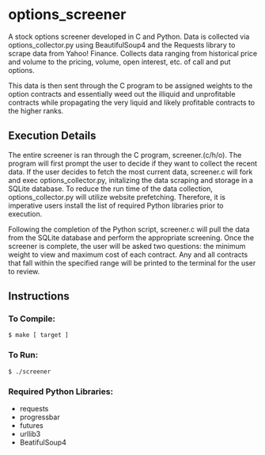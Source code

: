 # options_screener
A stock options screener developed in C and Python. Data is collected via options_collector.py using BeautifulSoup4 and the Requests library to scrape data from Yahoo! Finance. Collects data ranging from historical price and volume to the pricing, volume, open interest, etc. of call and put options.

This data is then sent through the C program to be assigned weights to the option contracts and essentially weed out the illiquid and unprofitable contracts while propagating the very liquid and likely profitable contracts to the higher ranks.

## Execution Details
The entire screener is ran through the C program, screener.(c/h/o). The program will first prompt the user to decide if they want to collect the recent data. If the user decides to fetch the most current data, screener.c will fork and exec options_collector.py, initalizing the data scraping and storage in a SQLite database. To reduce the run time of the data collection, options_collector.py will utilize website prefetching. Therefore, it is imperative users install the list of required Python libraries prior to execution.

Following the completion of the Python script, screener.c will pull the data from the SQLite database and perform the appropriate screening. Once the screener is complete, the user will be asked two questions: the minimum weight to view and maximum cost of each contract. Any and all contracts that fall within the specified range will be printed to the terminal for the user to review.

## Instructions
### To Compile:
  `$ make [ target ]`
### To Run:
  `$ ./screener`
### Required Python Libraries:
  - requests
  - progressbar
  - futures
  - urllib3
  - BeatifulSoup4
